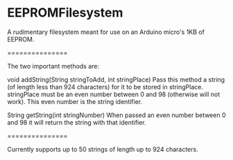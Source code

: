 EEPROMFilesystem
================

A rudimentary filesystem meant for use on an Arduino micro's 1KB of EEPROM. 

===============

The two important methods are: 

  void addString(String stringToAdd, int stringPlace)
    Pass this method a string (of length less than 924 characters) for it to be stored in stringPlace. stringPlace must be an even number between 0 and 98 (otherwise will not work). This even number is the string identifier. 
    
  String getString(int stringNumber)
    When passed an even number between 0 and 98 it will return the string with that identifier. 
    
===============

Currently supports up to 50 strings of length up to 924 characters. 
